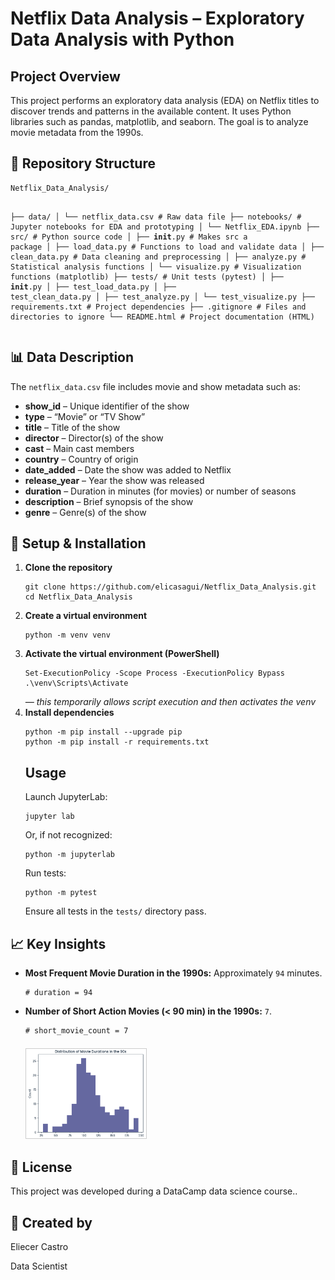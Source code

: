 <!DOCTYPE html>
<html lang="en">
<body>

  <h1>Netflix Data Analysis – Exploratory Data Analysis with Python</h1>

  <h2>Project Overview</h2>
  <p>
    This project performs an exploratory data analysis (EDA) on Netflix titles to discover trends and patterns in the available content. It uses Python libraries such as pandas, matplotlib, and seaborn. The goal is to analyze movie metadata from the 1990s.
  </p>

  <h2>📁 Repository Structure</h2>
  <pre><code>Netflix_Data_Analysis/

├── data/
│   └── netflix_data.csv        # Raw data file
├── notebooks/                  # Jupyter notebooks for EDA and prototyping
│   └── Netflix_EDA.ipynb
├── src/                        # Python source code
│   ├── __init__.py             # Makes src a package
│   ├── load_data.py            # Functions to load and validate data
│   ├── clean_data.py           # Data cleaning and preprocessing
│   ├── analyze.py              # Statistical analysis functions
│   └── visualize.py            # Visualization functions (matplotlib)
├── tests/                      # Unit tests (pytest)
│   ├── __init__.py
│   ├── test_load_data.py
│   ├── test_clean_data.py
│   ├── test_analyze.py
│   └── test_visualize.py
├── requirements.txt            # Project dependencies
├── .gitignore                  # Files and directories to ignore
└── README.html                 # Project documentation (HTML)
</code></pre>

  <h2>📊 Data Description</h2>
  <p>The <code>netflix_data.csv</code> file includes movie and show metadata such as:</p>
  <ul>
    <li><strong>show_id</strong> – Unique identifier of the show</li>
    <li><strong>type</strong> – “Movie” or “TV Show”</li>
    <li><strong>title</strong> – Title of the show</li>
    <li><strong>director</strong> – Director(s) of the show</li>
    <li><strong>cast</strong> – Main cast members</li>
    <li><strong>country</strong> – Country of origin</li>
    <li><strong>date_added</strong> – Date the show was added to Netflix</li>
    <li><strong>release_year</strong> – Year the show was released</li>
    <li><strong>duration</strong> – Duration in minutes (for movies) or number of seasons</li>
    <li><strong>description</strong> – Brief synopsis of the show</li>
    <li><strong>genre</strong> – Genre(s) of the show</li>
  </ul>

  <h2>🔧 Setup &amp; Installation</h2>
  <ol>
    <li>
      <strong>Clone the repository</strong><br>
      <pre><code>git clone https://github.com/elicasagui/Netflix_Data_Analysis.git
cd Netflix_Data_Analysis</code></pre>
    </li>
    <li>
      <strong>Create a virtual environment</strong><br>
      <pre><code>python -m venv venv</code></pre>
    </li>
    <li>
      <strong>Activate the virtual environment (PowerShell)</strong><br>
      <pre><code>Set-ExecutionPolicy -Scope Process -ExecutionPolicy Bypass
.\venv\Scripts\Activate</code></pre>
      <em>— this temporarily allows script execution and then activates the venv</em>
    </li>
    <li>
      <strong>Install dependencies</strong><br>
      <pre><code>python -m pip install --upgrade pip
python -m pip install -r requirements.txt</code></pre>
    </li>
 
  <h2>Usage</h2>
  <p>Launch JupyterLab:</p>
  <pre><code>jupyter lab</code></pre>
  <p>Or, if not recognized:</p>
  <pre><code>python -m jupyterlab</code></pre>
  <p>Run tests:</p>
  <pre><code>python -m pytest</code></pre>
  <p>Ensure all tests in the <code>tests/</code> directory pass.</p>
</body>
</html>
  </ol>

  <h2>📈 Key Insights</h2>
  <ul>   
  <li>
    <strong>Most Frequent Movie Duration in the 1990s:</strong>  
    Approximately <code>94</code> minutes.<br>
    <pre><code># duration = 94</code></pre>
  </li>
  <li>
    <strong>Number of Short Action Movies (&lt; 90 min) in the 1990s:</strong>  
    <code>7</code>.<br>
    <pre><code># short_movie_count = 7</code></pre>
    <img 
      src="notebooks/images/netflix _movies_duration.png" 
      alt="Distribution of Movie Durations" 
      style="max-width:40%; height:auto; border:1px solid #ccc; margin-top:0.5em;"
    />
  </li>
</ul>

  <h2>📄 License</h2>
  <p>This project was developed during a DataCamp data science course..</p>
  
<h2>📄 Created by </h2>
<p>Eliecer Castro</p>
<p>Data Scientist<p>

</body>
</html>



